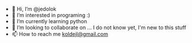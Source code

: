 - 👋 Hi, I’m @jedolok
- 👀 I’m interested in programing :)
- 🌱 I’m currently learning python
- 💞️ I’m looking to collaborate on ... I do not know yet, I'm new to this stuff
- 📫 How to reach me koldejl@gmail.com

<!---
jedolok/jedolok is a ✨ special ✨ repository because its `README.md` (this file) appears on your GitHub profile.
You can click the Preview link to take a look at your changes.
--->
